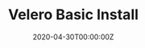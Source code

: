 ---
date: "2020-04-30T00:00:00Z"
lastmod: "2020-04-30T00:00:00Z"
title: "Velero Basic Install"
weight: 1
redirect: "https://velero.netlify.app/docs/v1.3.2/basic-install/#install-the-cli"
isHidden: true
---